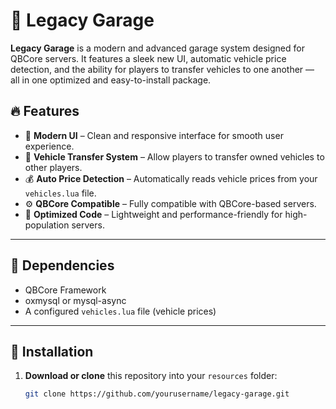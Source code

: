 # 🚗 Legacy Garage

**Legacy Garage** is a modern and advanced garage system designed for QBCore servers. It features a sleek new UI, automatic vehicle price detection, and the ability for players to transfer vehicles to one another — all in one optimized and easy-to-install package.

## 🔥 Features

- 🎨 **Modern UI** – Clean and responsive interface for smooth user experience.
- 🔁 **Vehicle Transfer System** – Allow players to transfer owned vehicles to other players.
- 💰 **Auto Price Detection** – Automatically reads vehicle prices from your `vehicles.lua` file.
- ⚙️ **QBCore Compatible** – Fully compatible with QBCore-based servers.
- 🧠 **Optimized Code** – Lightweight and performance-friendly for high-population servers.

---

## 🧩 Dependencies

- QBCore Framework  
- oxmysql or mysql-async  
- A configured `vehicles.lua` file (vehicle prices)

---

## 🚀 Installation

1. **Download or clone** this repository into your `resources` folder:

   ```bash
   git clone https://github.com/yourusername/legacy-garage.git
